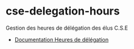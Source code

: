 # cse-delegation-hours

Gestion des heures de délégation des élus C.S.E

- [Documentation Heures de délégation](./documentation/README.md)
